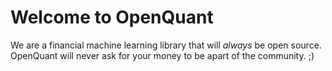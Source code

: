 # Welcome to OpenQuant
We are a financial machine learning library that will _always_ be open source. OpenQuant will never ask for your money to  be apart of the community. ;)
